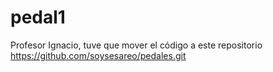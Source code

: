 # pedal1

Profesor Ignacio, tuve que mover el código a este repositorio https://github.com/soysesareo/pedales.git

